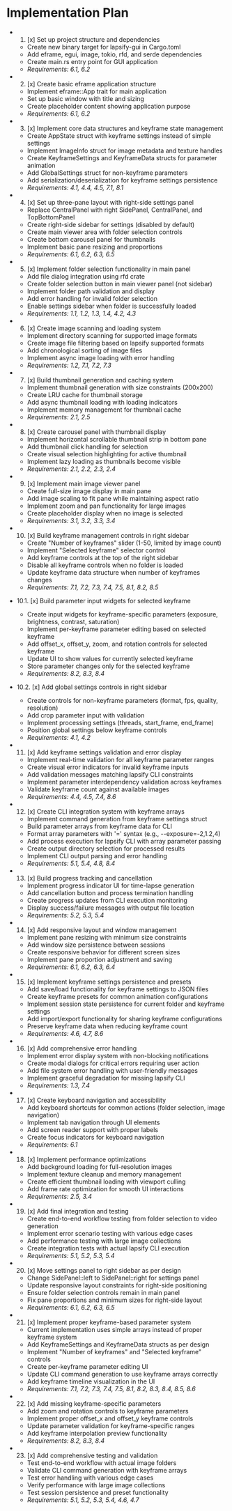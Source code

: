 # Implementation Plan

-
  1. [x] Set up project structure and dependencies
  - Create new binary target for lapsify-gui in Cargo.toml
  - Add eframe, egui, image, tokio, rfd, and serde dependencies
  - Create main.rs entry point for GUI application
  - _Requirements: 6.1, 6.2_

-
  2. [x] Create basic eframe application structure
  - Implement eframe::App trait for main application
  - Set up basic window with title and sizing
  - Create placeholder content showing application purpose
  - _Requirements: 6.1, 6.2_

-
  3. [x] Implement core data structures and keyframe state management
  - Create AppState struct with keyframe settings instead of simple settings
  - Implement ImageInfo struct for image metadata and texture handles
  - Create KeyframeSettings and KeyframeData structs for parameter animation
  - Add GlobalSettings struct for non-keyframe parameters
  - Add serialization/deserialization for keyframe settings persistence
  - _Requirements: 4.1, 4.4, 4.5, 7.1, 8.1_

-
  4. [x] Set up three-pane layout with right-side settings panel
  - Replace CentralPanel with right SidePanel, CentralPanel, and TopBottomPanel
  - Create right-side sidebar for settings (disabled by default)
  - Create main viewer area with folder selection controls
  - Create bottom carousel panel for thumbnails
  - Implement basic pane resizing and proportions
  - _Requirements: 6.1, 6.2, 6.3, 6.5_

-
  5. [x] Implement folder selection functionality in main panel
  - Add file dialog integration using rfd crate
  - Create folder selection button in main viewer panel (not sidebar)
  - Implement folder path validation and display
  - Add error handling for invalid folder selection
  - Enable settings sidebar when folder is successfully loaded
  - _Requirements: 1.1, 1.2, 1.3, 1.4, 4.2, 4.3_

-
  6. [x] Create image scanning and loading system
  - Implement directory scanning for supported image formats
  - Create image file filtering based on lapsify supported formats
  - Add chronological sorting of image files
  - Implement async image loading with error handling
  - _Requirements: 1.2, 7.1, 7.2, 7.3_

-
  7. [x] Build thumbnail generation and caching system
  - Implement thumbnail generation with size constraints (200x200)
  - Create LRU cache for thumbnail storage
  - Add async thumbnail loading with loading indicators
  - Implement memory management for thumbnail cache
  - _Requirements: 2.1, 2.5_

-
  8. [x] Create carousel panel with thumbnail display
  - Implement horizontal scrollable thumbnail strip in bottom pane
  - Add thumbnail click handling for selection
  - Create visual selection highlighting for active thumbnail
  - Implement lazy loading as thumbnails become visible
  - _Requirements: 2.1, 2.2, 2.3, 2.4_

-
  9. [x] Implement main image viewer panel
  - Create full-size image display in main pane
  - Add image scaling to fit pane while maintaining aspect ratio
  - Implement zoom and pan functionality for large images
  - Create placeholder display when no image is selected
  - _Requirements: 3.1, 3.2, 3.3, 3.4_

-
  10. [x] Build keyframe management controls in right sidebar
  - Create "Number of keyframes" slider (1-50, limited by image count)
  - Implement "Selected keyframe" selector control
  - Add keyframe controls at the top of the right sidebar
  - Disable all keyframe controls when no folder is loaded
  - Update keyframe data structure when number of keyframes changes
  - _Requirements: 7.1, 7.2, 7.3, 7.4, 7.5, 8.1, 8.2, 8.5_

- 10.1. [x] Build parameter input widgets for selected keyframe
  - Create input widgets for keyframe-specific parameters (exposure, brightness,
    contrast, saturation)
  - Implement per-keyframe parameter editing based on selected keyframe
  - Add offset_x, offset_y, zoom, and rotation controls for selected keyframe
  - Update UI to show values for currently selected keyframe
  - Store parameter changes only for the selected keyframe
  - _Requirements: 8.2, 8.3, 8.4_

- 10.2. [x] Add global settings controls in right sidebar
  - Create controls for non-keyframe parameters (format, fps, quality,
    resolution)
  - Add crop parameter input with validation
  - Implement processing settings (threads, start_frame, end_frame)
  - Position global settings below keyframe controls
  - _Requirements: 4.1, 4.2_

-
  11. [x] Add keyframe settings validation and error display
  - Implement real-time validation for all keyframe parameter ranges
  - Create visual error indicators for invalid keyframe inputs
  - Add validation messages matching lapsify CLI constraints
  - Implement parameter interdependency validation across keyframes
  - Validate keyframe count against available images
  - _Requirements: 4.4, 4.5, 7.4, 8.6_

-
  12. [x] Create CLI integration system with keyframe arrays
  - Implement command generation from keyframe settings struct
  - Build parameter arrays from keyframe data for CLI
  - Format array parameters with '=' syntax (e.g., --exposure=-2,1.2,4)
  - Add process execution for lapsify CLI with array parameter passing
  - Create output directory selection for processed results
  - Implement CLI output parsing and error handling
  - _Requirements: 5.1, 5.4, 4.8, 8.4_

-
  13. [x] Build progress tracking and cancellation
  - Implement progress indicator UI for time-lapse generation
  - Add cancellation button and process termination handling
  - Create progress updates from CLI execution monitoring
  - Display success/failure messages with output file location
  - _Requirements: 5.2, 5.3, 5.4_

-
  14. [x] Add responsive layout and window management
  - Implement pane resizing with minimum size constraints
  - Add window size persistence between sessions
  - Create responsive behavior for different screen sizes
  - Implement pane proportion adjustment and saving
  - _Requirements: 6.1, 6.2, 6.3, 6.4_

-
  15. [x] Implement keyframe settings persistence and presets
  - Add save/load functionality for keyframe settings to JSON files
  - Create keyframe presets for common animation configurations
  - Implement session state persistence for current folder and keyframe settings
  - Add import/export functionality for sharing keyframe configurations
  - Preserve keyframe data when reducing keyframe count
  - _Requirements: 4.6, 4.7, 8.6_

-
  16. [x] Add comprehensive error handling
  - Implement error display system with non-blocking notifications
  - Create modal dialogs for critical errors requiring user action
  - Add file system error handling with user-friendly messages
  - Implement graceful degradation for missing lapsify CLI
  - _Requirements: 1.3, 7.4_

-
  17. [x] Create keyboard navigation and accessibility
  - Add keyboard shortcuts for common actions (folder selection, image
    navigation)
  - Implement tab navigation through UI elements
  - Add screen reader support with proper labels
  - Create focus indicators for keyboard navigation
  - _Requirements: 6.1_

-
  18. [x] Implement performance optimizations
  - Add background loading for full-resolution images
  - Implement texture cleanup and memory management
  - Create efficient thumbnail loading with viewport culling
  - Add frame rate optimization for smooth UI interactions
  - _Requirements: 2.5, 3.4_

-
  19. [x] Add final integration and testing
  - Create end-to-end workflow testing from folder selection to video generation
  - Implement error scenario testing with various edge cases
  - Add performance testing with large image collections
  - Create integration tests with actual lapsify CLI execution
  - _Requirements: 5.1, 5.2, 5.3, 5.4_

-
  20. [x] Move settings panel to right sidebar as per design
  - Change SidePanel::left to SidePanel::right for settings panel
  - Update responsive layout constraints for right-side positioning
  - Ensure folder selection controls remain in main panel
  - Fix pane proportions and minimum sizes for right-side layout
  - _Requirements: 6.1, 6.2, 6.3, 6.5_

-
  21. [x] Implement proper keyframe-based parameter system
  - Current implementation uses simple arrays instead of proper keyframe system
  - Add KeyframeSettings and KeyframeData structs as per design
  - Implement "Number of keyframes" and "Selected keyframe" controls
  - Create per-keyframe parameter editing UI
  - Update CLI command generation to use keyframe arrays correctly
  - Add keyframe timeline visualization in the UI
  - _Requirements: 7.1, 7.2, 7.3, 7.4, 7.5, 8.1, 8.2, 8.3, 8.4, 8.5, 8.6_

-
  22. [x] Add missing keyframe-specific parameters
  - Add zoom and rotation controls to keyframe parameters
  - Implement proper offset_x and offset_y keyframe controls
  - Update parameter validation for keyframe-specific ranges
  - Add keyframe interpolation preview functionality
  - _Requirements: 8.2, 8.3, 8.4_

-
  23. [x] Add comprehensive testing and validation
  - Test end-to-end workflow with actual image folders
  - Validate CLI command generation with keyframe arrays
  - Test error handling with various edge cases
  - Verify performance with large image collections
  - Test session persistence and preset functionality
  - _Requirements: 5.1, 5.2, 5.3, 5.4, 4.6, 4.7_
